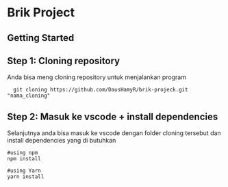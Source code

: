 # Brik Project
## Getting Started
## Step 1: Cloning repository
Anda bisa meng cloning repository untuk menjalankan program

```
  git cloning https://github.com/DausHamyR/brik-projeck.git "nama_cloning"
```

## Step 2: Masuk ke vscode + install dependencies
Selanjutnya anda bisa masuk ke vscode dengan folder cloning tersebut dan install dependencies yang di butuhkan

``` Menggunakan Npm
#using npm
npm install
```
``` Menggunakan Yarn
#using Yarn
yarn install
```
